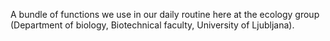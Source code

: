 A bundle of functions we use in our daily routine here at the ecology group (Department of biology, Biotechnical faculty, University of Ljubljana).